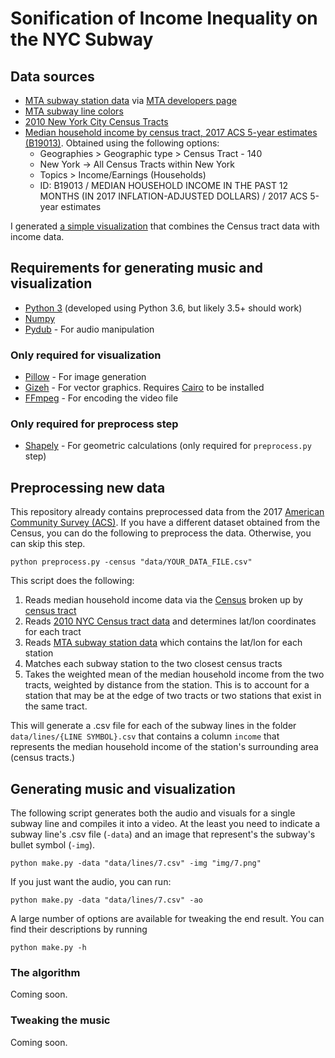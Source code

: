 # Sonification of Income Inequality on the NYC Subway

## Data sources

- [MTA subway station data](http://web.mta.info/developers/data/nyct/subway/Stations.csv) via [MTA developers page](http://web.mta.info/developers/developer-data-terms.html#data)
- [MTA subway line colors](http://web.mta.info/developers/resources/line_colors.htm)
- [2010 New York City Census Tracts](https://data.cityofnewyork.us/City-Government/2010-Census-Tracts/fxpq-c8ku)
- [Median household income by census tract, 2017 ACS 5-year estimates (B19013)](https://factfinder.census.gov/). Obtained using the following options:
   - Geographies > Geographic type > Census Tract - 140
   - New York -> All Census Tracts within New York
   - Topics > Income/Earnings (Households)
   - ID: B19013 / MEDIAN HOUSEHOLD INCOME IN THE PAST 12 MONTHS (IN 2017 INFLATION-ADJUSTED DOLLARS) / 2017 ACS 5-year estimates

I generated [a simple visualization](https://github.com/beefoo/subway-inequality/blob/master/data/2010_Census_Tracts_Income.geojson) that combines the Census tract data with income data.

## Requirements for generating music and visualization

- [Python 3](https://www.python.org/) (developed using Python 3.6, but likely 3.5+ should work)
- [Numpy](https://www.numpy.org/)
- [Pydub](http://pydub.com/) - For audio manipulation

### Only required for visualization

- [Pillow](https://pillow.readthedocs.io/en/stable/) - For image generation
- [Gizeh](https://github.com/Zulko/gizeh) - For vector graphics. Requires [Cairo](https://www.cairographics.org/) to be installed
- [FFmpeg](https://ffmpeg.org/) - For encoding the video file

### Only required for preprocess step

- [Shapely](https://github.com/Toblerity/Shapely) - For geometric calculations (only required for `preprocess.py` step)

## Preprocessing new data

This repository already contains preprocessed data from the 2017 [American Community Survey (ACS)](https://www.census.gov/programs-surveys/acs). If you have a different dataset obtained from the Census, you can do the following to preprocess the data. Otherwise, you can skip this step.

```
python preprocess.py -census "data/YOUR_DATA_FILE.csv"
```

This script does the following:

1. Reads median household income data via the [Census](https://factfinder.census.gov/) broken up by [census tract](https://en.wikipedia.org/wiki/Census_tract)
1. Reads [2010 NYC Census tract data](https://data.cityofnewyork.us/City-Government/2010-Census-Tracts/fxpq-c8ku) and determines lat/lon coordinates for each tract
1. Reads [MTA subway station data](http://web.mta.info/developers/data/nyct/subway/Stations.csv) which contains the lat/lon for each station
1. Matches each subway station to the two closest census tracts
1. Takes the weighted mean of the median household income from the two tracts, weighted by distance from the station. This is to account for a station that may be at the edge of two tracts or two stations that exist in the same tract.

This will generate a .csv file for each of the subway lines in the folder `data/lines/{LINE SYMBOL}.csv` that contains a column `income` that represents the median household income of the station's surrounding area (census tracts.)

## Generating music and visualization

The following script generates both the audio and visuals for a single subway line and compiles it into a video. At the least you need to indicate a subway line's .csv file (`-data`) and an image that represent's the subway's bullet symbol (`-img`).

```
python make.py -data "data/lines/7.csv" -img "img/7.png"
```

If you just want the audio, you can run:

```
python make.py -data "data/lines/7.csv" -ao
```

A large number of options are available for tweaking the end result. You can find their descriptions by running

```
python make.py -h
```

### The algorithm

Coming soon.

### Tweaking the music

Coming soon.
